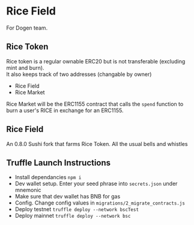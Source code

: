 Rice Field
==========

For Dogen team.


Rice Token
----------
Rice token is a regular ownable ERC20 but is not transferable (excluding mint and burn).  
It also keeps track of two addresses (changable by owner)  
- Rice Field
- Rice Market  

Rice Market will be the ERC1155 contract that calls the `spend` function to burn a user's RICE in exchange for an ERC1155.  

Rice Field
----------
An 0.8.0 Sushi fork that farms Rice Token. All the usual bells and whistles

 Truffle Launch Instructions
-----------------------------
- Install dependancies `npm i`
- Dev wallet setup. Enter your seed phrase into `secrets.json` under mnemonic
- Make sure that dev wallet has BNB for gas
- Config. Change config values in `migrations/2_migrate_contracts.js`
- Deploy testnet `truffle deploy --network bscTest`
- Deploy mainnet `truffle deploy --network bsc`
